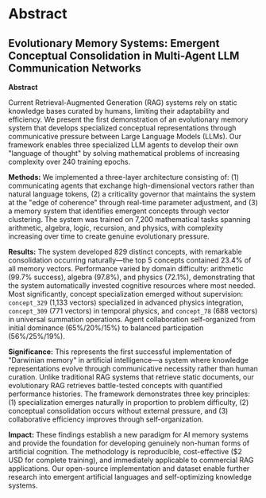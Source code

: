 # Abstract

## Evolutionary Memory Systems: Emergent Conceptual Consolidation in Multi-Agent LLM Communication Networks

**Abstract**

Current Retrieval-Augmented Generation (RAG) systems rely on static knowledge bases curated by humans, limiting their adaptability and efficiency. We present the first demonstration of an evolutionary memory system that develops specialized conceptual representations through communicative pressure between Large Language Models (LLMs). Our framework enables three specialized LLM agents to develop their own "language of thought" by solving mathematical problems of increasing complexity over 240 training epochs.

**Methods:** We implemented a three-layer architecture consisting of: (1) communicating agents that exchange high-dimensional vectors rather than natural language tokens, (2) a criticality governor that maintains the system at the "edge of coherence" through real-time parameter adjustment, and (3) a memory system that identifies emergent concepts through vector clustering. The system was trained on 7,200 mathematical tasks spanning arithmetic, algebra, logic, recursion, and physics, with complexity increasing over time to create genuine evolutionary pressure.

**Results:** The system developed 829 distinct concepts, with remarkable consolidation occurring naturally—the top 5 concepts contained 23.4% of all memory vectors. Performance varied by domain difficulty: arithmetic (99.7% success), algebra (97.8%), and physics (72.1%), demonstrating that the system automatically invested cognitive resources where most needed. Most significantly, concept specialization emerged without supervision: `concept_329` (1,133 vectors) specialized in advanced physics integration, `concept_309` (771 vectors) in temporal physics, and `concept_78` (688 vectors) in universal summation operations. Agent collaboration self-organized from initial dominance (65%/20%/15%) to balanced participation (56%/25%/19%).

**Significance:** This represents the first successful implementation of "Darwinian memory" in artificial intelligence—a system where knowledge representations evolve through communicative necessity rather than human curation. Unlike traditional RAG systems that retrieve static documents, our evolutionary RAG retrieves battle-tested concepts with quantified performance histories. The framework demonstrates three key principles: (1) specialization emerges naturally in proportion to problem difficulty, (2) conceptual consolidation occurs without external pressure, and (3) collaborative efficiency improves through self-organization. 

**Impact:** These findings establish a new paradigm for AI memory systems and provide the foundation for developing genuinely non-human forms of artificial cognition. The methodology is reproducible, cost-effective ($2 USD for complete training), and immediately applicable to commercial RAG applications. Our open-source implementation and dataset enable further research into emergent artificial languages and self-optimizing knowledge systems.

